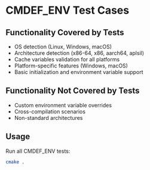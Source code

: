# CMDEF_ENV Test Cases

## Functionality Covered by Tests

- OS detection (Linux, Windows, macOS)
- Architecture detection (x86-64, x86, aarch64, aplsil)
- Cache variables validation for all platforms
- Platform-specific features (Windows, macOS)
- Basic initialization and environment variable support

## Functionality Not Covered by Tests

- Custom environment variable overrides
- Cross-compilation scenarios
- Non-standard architectures

## Usage

Run all CMDEF_ENV tests:
```bash
cmake .
```
